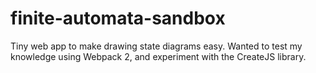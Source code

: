 # finite-automata-sandbox

Tiny web app to make drawing state diagrams easy. Wanted to test my knowledge using Webpack 2, and experiment with the CreateJS library.
